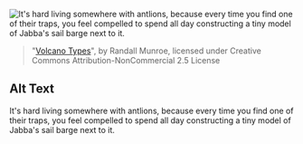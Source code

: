 ![It's hard living somewhere with antlions, because every time you find one of their traps, you feel compelled to spend all day constructing a tiny model of Jabba's sail barge next to it.](https://imgs.xkcd.com/comics/volcano_types.png)
> "[Volcano Types](https://xkcd.com/1714/)", by Randall Munroe, licensed under Creative Commons Attribution-NonCommercial 2.5 License

## Alt Text
It's hard living somewhere with antlions, because every time you find one of their traps, you feel compelled to spend all day constructing a tiny model of Jabba's sail barge next to it.
